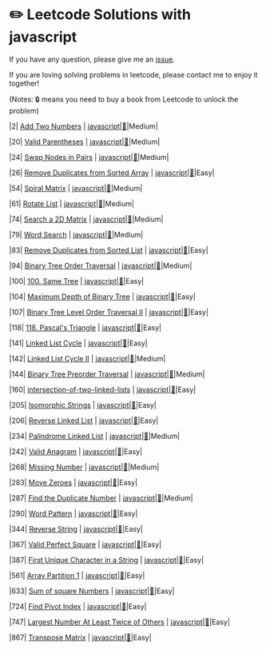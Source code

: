 # :pencil2: Leetcode Solutions with javascript

If you have any question, please give me an [issue](https://github.com/swolecoder/leetcode-Javascript/issues).

If you are loving solving problems in leetcode, please contact me to enjoy it together!

(Notes: :lock: means you need to buy a book from Leetcode to unlock the problem)

<!-- |  #  | Title | Source Code | Article | Difficulty |
| :-: | :---: | :---------: | :-----: | :--------: | -->

|2| [Add Two Numbers](https://leetcode.com/problems/add-two-numbers/description/) | [javascript](https://github.com/swolecoder/leetcode-Javascript/blob/master/2.%20Add%20Two%20Numbers/add-two-numbers.js)|[:memo:](https://leetcode.com/problems/add-two-numbers/description/)|Medium|

|20| [Valid Parentheses](https://leetcode.com/problems/valid-parentheses/description/) | [javascript](https://github.com/swolecoder/leetcode-Javascript/blob/master/20.%20Valid%20Parentheses/valid-parentheses.js)|[:memo:](https://leetcode.com/problems/valid-parentheses/description/)|Medium|

|24| [Swap Nodes in Pairs](https://leetcode.com/problems/swap-nodes-in-pairs/description/) | [javascript](https://github.com/swolecoder/leetcode-Javascript/blob/master/24.%20Swap%20Nodes%20in%20Pairs/swap-nodes-in-pairs.js)|[:memo:](https://leetcode.com/problems/swap-nodes-in-pairs/description/)|Medium|

|26| [Remove Duplicates from Sorted Array](https://leetcode.com/problems/remove-duplicates-from-sorted-array/description/) | [javascript](https://github.com/swolecoder/leetcode-Javascript/tree/master/26.%20Remove%20Duplicates%20from%20Sorted%20Array)|[:memo:](https://leetcode.com/problems/remove-duplicates-from-sorted-array/description/)|Easy|

|54| [Spiral Matrix](https://leetcode.com/problems/spiral-matrix/description/) | [javascript](https://github.com/swolecoder/leetcode-Javascript/blob/master/54.%20Spiral%20Matrix/spiral-matrix.js)|[:memo:](https://leetcode.com/problems/spiral-matrix/description/)|Medium|

|61| [Rotate List](https://leetcode.com/problems/rotate-list/description/) | [javascript](https://github.com/swolecoder/leetcode-Javascript/blob/master/2.%20Add%20Two%20Numbers/add-two-numbers.js)|[:memo:](https://leetcode.com/problems/rotate-list/description/)|Medium|

|74| [ Search a 2D Matrix](https://leetcode.com/problems/search-a-2d-matrix/) | [javascript](https://github.com/swolecoder/leetcode-Javascript/blob/master/79.%20Word%20Search/word-search.js)|[:memo:](https://leetcode.com/problems/search-a-2d-matrix/)|Medium|

|79| [Word Search](https://leetcode.com/problems/word-search/description/) | [javascript](https://github.com/swolecoder/leetcode-Javascript/blob/master/79.%20Word%20Search/word-search.js)|[:memo:](https://leetcode.com/problems/word-search/description/)|Medium|

|83| [Remove Duplicates from Sorted List](https://leetcode.com/problems/remove-duplicates-from-sorted-list/description/) | [javascript](https://github.com/swolecoder/leetcode-Javascript/blob/master/83.%20Remove%20Duplicates%20from%20Sorted%20List/remove-duplicates-sorted-list.js)|[:memo:](https://leetcode.com/problems/remove-duplicates-from-sorted-list/description/)|Easy|

|94| [Binary Tree Order Traversal](https://leetcode.com/problems/binary-tree-inorder-traversal/description/) | [javascript](https://github.com/swolecoder/leetcode-Javascript/blob/master/94.%20Binary%20Tree%20Inorder%20Traversal/binary-tree-inorder-traversal.js)|[:memo:](https://leetcode.com/problems/binary-tree-inorder-traversal/description/)|Medium|

|100| [100. Same Tree](https://leetcode.com/problems/same-tree/) | [javascript]()|[:memo:](https://leetcode.com/problems/same-tree/)|Easy|

|104| [Maximum Depth of Binary Tree](https://leetcode.com/problems/maximum-depth-of-binary-tree/) | [javascript](https://github.com/swolecoder/leetcode-Javascript/blob/master/104.%20Maximum%20Depth%20of%20Binary%20Tree/maxium-depth-bnary-tree.js)|[:memo:](https://leetcode.com/problems/maximum-depth-of-binary-tree/)|Easy|

|107| [Binary Tree Level Order Traversal II](https://leetcode.com/problems/binary-tree-level-order-traversal-ii/description/) | [javascript](https://github.com/swolecoder/leetcode-Javascript/blob/master/107.%20Binary%20Tree%20Level%20Order%20Traversal%20II/binary-level-tree-traversal.js)|[:memo:](https://leetcode.com/problems/binary-tree-level-order-traversal-ii/description/)|Easy|

|118| [118. Pascal's Triangle](https://leetcode.com/problems/pascals-triangle/) | [javascript]()|[:memo:](https://leetcode.com/problems/pascals-triangle/)|Easy|

|141| [Linked List Cycle](https://leetcode.com/problems/linked-list-cycle/description/) | [javascript](https://github.com/swolecoder/leetcode-Javascript/blob/master/141.%20Linked%20List%20Cycle/linked-list-cycle.js)|[:memo:](https://leetcode.com/problems/linked-list-cycle/description/)|Easy|

|142| [Linked List Cycle II](https://leetcode.com/problems/linked-list-cycle-ii/description/) | [javascript](https://github.com/swolecoder/leetcode-Javascript/tree/master/142.%20Linked%20List%20Cycle%20II)|[:memo:](https://leetcode.com/problems/linked-list-cycle-ii/description/)|Medium|

|144| [ Binary Tree Preorder Traversal](https://leetcode.com/problems/binary-tree-preorder-traversal/description/) | [javascript](https://github.com/swolecoder/leetcode-Javascript/blob/master/144.%20Binary%20Tree%20Preorder%20Traversal/binary-tree-preorder-traversal.js)|[:memo:](https://leetcode.com/problems/binary-tree-preorder-traversal/description/)|Medium|

|160| [intersection-of-two-linked-lists](https://leetcode.com/problems/intersection-of-two-linked-lists/) | [javascript](https://github.com/swolecoder/leetcode-Javascript/blob/master/160.%20Intersection%20of%20Two%20Linked%20Lists/intersection-of-two-linked-lists.js)|[:memo:](https://leetcode.com/problems/isomorphic-strings/description/)|Easy|

|205| [Isomorphic Strings](https://leetcode.com/problems/isomorphic-strings/description/) | [javascript](https://github.com/swolecoder/leetcode-Javascript/blob/master/205.%20Isomorphic%20Strings/isomorphic-strings.js)|[:memo:](https://leetcode.com/problems/reverse-linked-list/description/)|Easy|

|206| [Reverse Linked List](https://leetcode.com/problems/reverse-linked-list/description/) | [javascript](https://github.com/swolecoder/leetcode-Javascript/blob/master/206.%20Reverse%20Linked%20List/reverse-linkied-list.js)|[:memo:](https://leetcode.com/problems/reverse-linked-list/description/)|Easy|

|234| [Palindrome Linked List](https://leetcode.com/problems/palindrome-linked-list/description/) | [javascript](https://github.com/swolecoder/leetcode-Javascript/blob/master/234.%20Palindrome%20Linked%20List/palindrome-linked-list.js)|[:memo:](https://leetcode.com/problems/palindrome-linked-list/description/)|Medium|

|242| [Valid Anagram](https://leetcode.com/problems/valid-anagram/description/) | [javascript](https://github.com/swolecoder/leetcode-Javascript/blob/master/242.%20Valid%20Anagram/valid-anagram.js)|[:memo:](https://leetcode.com/problems/valid-anagram/description/)|Easy|

|268| [Missing Number](https://leetcode.com/problems/missing-number/description/) | [javascript](https://github.com/swolecoder/leetcode-Javascript/blob/master/268.%20Missing%20Number/missing-number.js)|[:memo:](https://leetcode.com/problems/missing-number/description/)|Medium|

|283| [Move Zeroes](https://leetcode.com/problems/move-zeroes/description/) | [javascript](https://github.com/swolecoder/leetcode-Javascript/blob/master/283.%20Move%20Zeroes/move-zeros.js)|[:memo:](https://leetcode.com/problems/move-zeroes/description/)|Easy|

|287| [Find the Duplicate Number](https://leetcode.com/problems/find-the-duplicate-number/description/) | [javascript](https://github.com/swolecoder/leetcode-Javascript/blob/master/287.%20Find%20the%20Duplicate%20Number/find-the-duplicate-number.js)|[:memo:](https://leetcode.com/problems/find-the-duplicate-number/description/)|Medium|

|290| [Word Pattern](https://leetcode.com/problems/word-pattern/description/) | [javascript](https://github.com/swolecoder/leetcode-Javascript/blob/master/290.%20Word%20Pattern/word-pattern.js)|[:memo:](https://leetcode.com/problems/word-pattern/description/)|Easy|

|344| [Reverse String](https://leetcode.com/problems/reverse-string) | [javascript](https://github.com/swolecoder/leetcode-Javascript/blob/master/344.%20Reverse%20String/reverse-string.js)|[:memo:](https://leetcode.com/problems/reverse-string)|Easy|

|367| [Valid Perfect Square](hhttps://leetcode.com/problems/valid-perfect-square/description/) | [javascript](https://github.com/swolecoder/leetcode-Javascript/blob/master/367.%20Valid%20Perfect%20Square/valid-perfect-square.js)|[:memo:](https://leetcode.com/problems/valid-perfect-square/description/)|Easy|

|387| [First Unique Character in a String](https://leetcode.com/problems/first-unique-character-in-a-string/description/) | [javascript](https://github.com/swolecoder/leetcode-Javascript/blob/master/%20387.%20First%20Unique%20Character%20in%20a%20String/first-unique-characters.js)|[:memo:](https://leetcode.com/problems/first-unique-character-in-a-string/description/)|Easy|

|561| [Array Partition 1](https://leetcode.com/problems/array-partition-i/description/) | [javascript](https://github.com/swolecoder/leetcode-Javascript/blob/master/561.%20Array%20Partition%20I/array-partition.js)|[:memo:](https://leetcode.com/problems/array-partition-i/description/)|Easy|

|633| [Sum of square Numbers](https://leetcode.com/problems/sum-of-square-numbers/description/) | [javascript](https://github.com/swolecoder/leetcode-Javascript/blob/master/2.%20Add%20Two%20Numbers/add-two-numbers.js)|[:memo:](https://leetcode.com/articles/sum-of-square-numbers/)|Easy|

|724| [Find Pivot Index](https://leetcode.com/problems/find-pivot-index/) | [javascript](https://github.com/swolecoder/leetcode-Javascript/blob/master/724.%20Find%20Pivot%20Index/find-pivot-index.js)|[:memo:](https://leetcode.com/problems/find-pivot-index/)|Easy|

|747| [Largest Number At Least Twice of Others](https://leetcode.com/problems/largest-number-at-least-twice-of-others/) | [javascript](https://github.com/swolecoder/leetcode-Javascript/blob/master/747.%20Largest%20Number%20At%20Least%20Twice%20of%20Others/largest-number-least-twice-other.js)|[:memo:](https://leetcode.com/problems/largest-number-at-least-twice-of-others/)|Easy|

|867| [Transpose Matrix](https://leetcode.com/problems/transpose-matrix/description/) | [javascript](https://github.com/swolecoder/leetcode-Javascript/blob/master/867.%20Transpose%20Matrix/transpose-matrix.js)|[:memo:](https://leetcode.com/problems/transpose-matrix/description/)|Easy|
